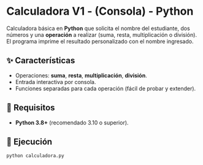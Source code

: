 # Calculadora V1 - (Consola) - Python

Calculadora básica en **Python** que solicita el nombre del estudiante, dos números y una **operación** a realizar (suma, resta, multiplicación o división).  
El programa imprime el resultado personalizado con el nombre ingresado.

## ✨ Características
- Operaciones: **suma**, **resta**, **multiplicación**, **división**.
- Entrada interactiva por consola.
- Funciones separadas para cada operación (fácil de probar y extender).

## 🧱 Requisitos
- **Python 3.8+** (recomendado 3.10 o superior).

## 🚀 Ejecución
```bash
python calculadora.py


